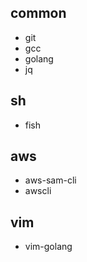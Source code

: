 

common
--
- git
- gcc
- golang
- jq

sh
--
- fish


aws
--
- aws-sam-cli
- awscli


vim
--

- vim-golang



